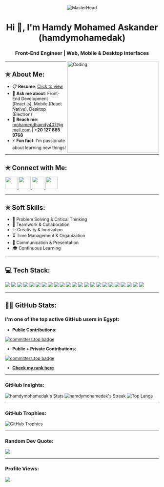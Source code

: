 <div align="center">
  <img src="https://media3.giphy.com/media/v1.Y2lkPTc5MGI3NjExZXkzYW5lbjV3ZWRzaW41NjVzODY3NzMzaGw2bzRzbHB4bDcwYmwyZiZlcD12MV9pbnRlcm5hbF9naWZfYnlfaWQmY3Q9Zw/jBOOXxSJfG8kqMxT11/giphy.gif" alt="MasterHead">
</div>

<h1 align="center">Hi 👋, I'm Hamdy Mohamed Askander (hamdymohamedak)</h1>
<h3 align="center">Front-End Engineer | Web, Mobile & Desktop Interfaces</h3>

<img align="right" alt="Coding" width="300" src="https://media4.giphy.com/media/v1.Y2lkPTc5MGI3NjExbjh5bHM1MjZiOHZnaGFwbHhxemtod25sOGswNHRmaXU3eWJlcjdqcCZlcD12MV9pbnRlcm5hbF9naWZfYnlfaWQmY3Q9Zw/MD0svLSDeudszrNrp0/giphy.gif" />

---

## ✯ About Me:

- 📋 **Resume**: [Click to view](https://drive.google.com/file/d/1ba9at-NJH7rqfe_gp0-2nT9eqViH21JR/view?usp=sharing)
- 💬 **Ask me about**: Front-End Development (React.js), Mobile (React Native), Desktop (Electron)
- 📧 **Reach me**: [mohameddhamdy407@gmail.com](mailto:mohameddhamdy407@gmail.com) | **+20 127 885 9768**
- ⚡ **Fun fact**: I'm passionate about learning new things!

---

## ✯ Connect with Me:
<p align="left">
  <a href="https://www.linkedin.com/in/hamdy-askander-b67b32246/" target="_blank">
    <img src="https://raw.githubusercontent.com/rahuldkjain/github-profile-readme-generator/master/src/images/icons/Social/linked-in-alt.svg" height="40" width="40" />
  </a>
  <a href="https://www.npmjs.com/~hamdymohamedak" target="_blank">
    <img src="https://upload.wikimedia.org/wikipedia/commons/d/db/Npm-logo.svg" height="40" width="40" />
  </a>
  <a href="https://wa.me/+201278859768" target="_blank">
    <img src="https://upload.wikimedia.org/wikipedia/commons/6/6b/WhatsApp.svg" height="40" width="40" />
  </a>
  <a href="https://t.me/+201278859768" target="_blank">
    <img src="https://upload.wikimedia.org/wikipedia/commons/8/82/Telegram_logo.svg" height="40" width="40" />
  </a>
</p>

---

## ✯ Soft Skills:

- 🔧 Problem Solving & Critical Thinking
- 👥 Teamwork & Collaboration
- ✨ Creativity & Innovation
- ⏳ Time Management & Organization
- 💬 Communication & Presentation
- 🎓 Continuous Learning

---

## 💻 Tech Stack:

<p>
  <img src="https://img.shields.io/badge/html5-%23E34F26.svg?style=for-the-badge&logo=html5&logoColor=white" />
  <img src="https://img.shields.io/badge/css3-%231572B6.svg?style=for-the-badge&logo=css3&logoColor=white" />
  <img src="https://img.shields.io/badge/javascript-%23323330.svg?style=for-the-badge&logo=javascript&logoColor=%23F7DF1E" />
  <img src="https://img.shields.io/badge/typescript-%23007ACC.svg?style=for-the-badge&logo=typescript&logoColor=white" />
  <img src="https://img.shields.io/badge/react-%2320232a.svg?style=for-the-badge&logo=react&logoColor=%2361DAFB" />
  <img src="https://img.shields.io/badge/react_native-%2320232a.svg?style=for-the-badge&logo=react&logoColor=%2361DAFB" />
  <img src="https://img.shields.io/badge/next-black?style=for-the-badge&logo=next.js&logoColor=white" />
  <img src="https://img.shields.io/badge/redux-%23593d88.svg?style=for-the-badge&logo=redux&logoColor=white" />
  <img src="https://img.shields.io/badge/tailwindcss-%2338B2AC.svg?style=for-the-badge&logo=tailwind-css&logoColor=white" />
  <img src="https://img.shields.io/badge/figma-%23F24E1E.svg?style=for-the-badge&logo=figma&logoColor=white" />
  <img src="https://img.shields.io/badge/bootstrap-%23563D7C.svg?style=for-the-badge&logo=bootstrap&logoColor=white" />
  <img src="https://img.shields.io/badge/Sass-%23CC6699.svg?style=for-the-badge&logo=sass&logoColor=white" />
  <img src="https://img.shields.io/badge/python-%2314354C.svg?style=for-the-badge&logo=python&logoColor=white" />
  <img src="https://img.shields.io/badge/rust-%23000000.svg?style=for-the-badge&logo=rust&logoColor=white" />
  <img src="https://img.shields.io/badge/express.js-%23404D59.svg?style=for-the-badge&logo=express&logoColor=white" />
  <img src="https://img.shields.io/badge/nestjs-%23E0234E.svg?style=for-the-badge&logo=nestjs&logoColor=white" />
  <img src="https://img.shields.io/badge/electron-%2347848F.svg?style=for-the-badge&logo=electron&logoColor=white" />
  <img src="https://img.shields.io/badge/Expo-%23000020.svg?style=for-the-badge&logo=expo&logoColor=white" />
  <img src="https://img.shields.io/badge/Bash-%23121011.svg?style=for-the-badge&logo=gnu-bash&logoColor=white" />
  <img src="https://img.shields.io/badge/Linux-%23FCC624.svg?style=for-the-badge&logo=linux&logoColor=black" />
  <img src="https://img.shields.io/badge/npm-%23CB3837.svg?style=for-the-badge&logo=npm&logoColor=white" />
  <img src="https://img.shields.io/badge/MongoDB-%2347A248.svg?style=for-the-badge&logo=mongodb&logoColor=white" />
  <img src="https://img.shields.io/badge/Vercel-%23000000.svg?style=for-the-badge&logo=vercel&logoColor=white" />
</p>

---

## 👨‍💼 GitHub Stats:

### I'm one of the top active GitHub users in Egypt:

- **Public Contributions**:

[![committers.top badge](https://user-badge.committers.top/egypt/hamdymohamedak.svg)](https://committers.top/egypt)

-  **Public + Private Contributions**:

[![committers.top badge](https://user-badge.committers.top/egypt_private/hamdymohamedak.svg)](https://committers.top/egypt_private)

-  [**Check my rank here**](https://committers.top/egypt?highlight=hamdymohamedak)

---

###  GitHub Insights:

![hamdymohamedak's Stats](https://github-readme-stats.vercel.app/api?username=hamdymohamedak&theme=cobalt&show_icons=true&hide_border=true&count_private=true)
![hamdymohamedak's Streak](https://github-readme-streak-stats.herokuapp.com/?user=hamdymohamedak&theme=cobalt&hide_border=true)
![Top Langs](https://github-readme-stats.vercel.app/api/top-langs/?username=hamdymohamedak&theme=cobalt&layout=compact&hide_border=true)

---

###  GitHub Trophies:

![GitHub Trophies](https://github-profile-trophy.vercel.app/?username=hamdymohamedak&theme=radical&no-frame=false&no-bg=false&margin-w=4)

---

###  Random Dev Quote:

![](https://quotes-github-readme.vercel.app/api?type=horizontal&theme=radical)

---

###  Profile Views:

[GitHub Profile Views Counter]: https://github.com/hamdymohamedak/github-profile-views-counter
<a href="https://github.com/hamdymohamedak/github-profile-views-counter">
    <img src="https://komarev.com/ghpvc/?username=hamdymohamedak&style=for-the-badge">
</a>
